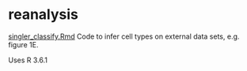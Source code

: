 # reanalysis

[singler_classify.Rmd](singler_classify.md) Code to infer cell types on external data sets, e.g. figure 1E.

Uses R 3.6.1